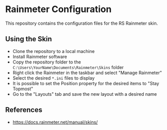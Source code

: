 # Rainmeter Configuration

This repository contains the configuration files for the RS Rainmeter skin.

## Using the Skin

- Clone the repository to a local machine
- Install Rainmeter software
- Copy the repository folder to the `C:\Users\YourName\Documents\Rainmeter\Skins` folder
- Right click the Rainmeter in the taskbar and select "Manage Rainmeter"
- Select the desired `*.ini` files to display
- It is possible to set the Position property for the desired items to "Stay Topmost"
- Go to the "Layouts" tab and save the new layout with a desired name

## References

- <https://docs.rainmeter.net/manual/skins/>
